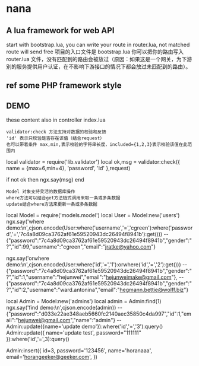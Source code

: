 # nana

## A lua framework for web API
start with bootstrap.lua, you can write your route in router.lua, not matched route will send free
项目的入口文件是 bootstrap.lua 你可以把你的路由写入 router.lua 文件，没有匹配到的路由会被放过（原因：如果这是一个网关，为下游别的服务提供用户认证，在不影响下游接口的情况下都会放过未匹配到的路由）。

## ref some PHP framework style

## DEMO

these content also in controller index.lua

```
validator:check 方法支持对数据的校验和反馈
'id' 表示只校验是否存在该值（结合request）
也可以带着条件 max,min,表示校验的字符串长度，included={1,2,3}表示校验该值在此范围内
```
local validator = require('lib.validator')
local ok,msg = validator:check({
	name = {max=6,min=4},
	'password',
	'id'
	},request)

if not ok then
	ngx.say(msg)
end
```
Model 对象支持灵活的数据库操作
where方法可以结合get方法链式调用来取一条或多条数据
update结合where方法来更新一条或多条数据
```
local Model = require('models.model')
local User = Model:new('users')
ngx.say('where demo:\n',cjson.encode(User:where('username','=','cgreen'):where('password','=','7c4a8d09ca3762af61e59520943dc26494f8941b'):get()))
-- {"password":"7c4a8d09ca3762af61e59520943dc26494f8941b","gender":"?","id":99,"username":"cgreen","email":"jratke@yahoo.com"}

ngx.say('orwhere demo:\n',cjson.encode(User:where('id','=','1'):orwhere('id','=','2'):get()))
-- {"password":"7c4a8d09ca3762af61e59520943dc26494f8941b","gender":"?","id":1,"username":"hejunwei","email":"hejunweimake@gmail.com"},
-- {"password":"7c4a8d09ca3762af61e59520943dc26494f8941b","gender":"?","id":2,"username":"ward.antonina","email":"hegmann.bettie@wolff.biz"}

local Admin = Model:new('admins')
local admin = Admin:find(1)
ngx.say('find demo:\n',cjson.encode(admin))
-- {"password":"d033e22ae348aeb5660fc2140aec35850c4da997","id":1,"email":"hejunwei@gmail.com","name":"admin"}
--Admin:update({name='update demo'}):where('id','=','3'):query()
Admin:update({
		name='update test',
		password="111111"
	}):where('id','=',3):query()

Admin:insert({
	id=3,
	password='123456',
	name='horanaaa',
	email='horangeeker@geeker.com',
})
```
